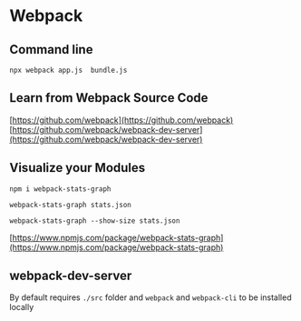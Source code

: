 # Webpack

## Command line

`npx webpack app.js  bundle.js`

## Learn from Webpack Source Code

[https://github.com/webpack](https://github.com/webpack)
[https://github.com/webpack/webpack-dev-server](https://github.com/webpack/webpack-dev-server)

## Visualize your Modules

`npm i webpack-stats-graph`

`webpack-stats-graph stats.json`

`webpack-stats-graph --show-size stats.json`

[https://www.npmjs.com/package/webpack-stats-graph](https://www.npmjs.com/package/webpack-stats-graph)

## webpack-dev-server

By default requires `./src` folder and `webpack` and `webpack-cli` to be installed locally 
